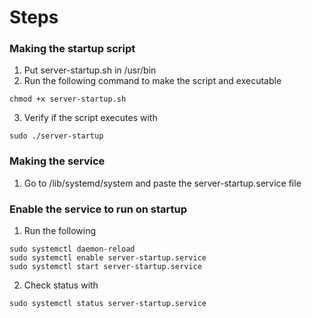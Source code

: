 # Steps
### Making the startup script
1. Put server-startup.sh in /usr/bin
2. Run the following command to make the script and executable
```
chmod +x server-startup.sh
```

3. Verify if the script executes with 
```
sudo ./server-startup
```

### Making the service
1. Go to /lib/systemd/system and paste the server-startup.service file

### Enable the service to run on startup
1. Run the following
```
sudo systemctl daemon-reload 
sudo systemctl enable server-startup.service
sudo systemctl start server-startup.service 
```

2. Check status with
```
sudo systemctl status server-startup.service
```